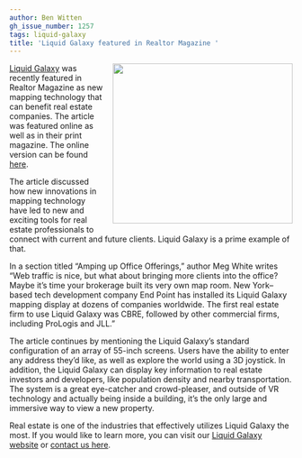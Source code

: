 ```yaml
---
author: Ben Witten
gh_issue_number: 1257
tags: liquid-galaxy
title: 'Liquid Galaxy featured in Realtor Magazine '
---
```




<div class="separator" style="clear: both; text-align: center;"><a href="/blog/2016/09/30/liquid-galaxy-featured-in-realtor/image-0-big.png" imageanchor="1" style="clear: right; float: right; margin-bottom: 1em; margin-left: 1em;"><img border="0" height="284" src="/blog/2016/09/30/liquid-galaxy-featured-in-realtor/image-0.png" width="320"/></a></div>

[Liquid Galaxy](https://liquidgalaxy.endpoint.com/) was recently featured in Realtor Magazine as new mapping technology that can benefit real estate companies. The article was featured online as well as in their print magazine. The online version can be found [here](http://realtormag.realtor.org/technology/feature/article/2016/09/new-mapping-tech-can-help-attract-clients). 

The article discussed how new innovations in mapping technology have led to new and exciting tools for real estate professionals to connect with current and future clients. Liquid Galaxy is a prime example of that. 

In a section titled “Amping up Office Offerings,” author Meg White writes “Web traffic is nice, but what about bringing more clients into the office? Maybe it’s time your brokerage built its very own map room. New York–based tech development company End Point has installed its Liquid Galaxy mapping display at dozens of companies worldwide. The first real estate firm to use Liquid Galaxy was CBRE, followed by other commercial firms, including ProLogis and JLL.”

The article continues by mentioning the Liquid Galaxy’s standard configuration of an array of 55-inch screens. Users have the ability to enter any address they’d like, as well as explore the world using a 3D joystick. In addition, the Liquid Galaxy can display key information to real estate investors and developers, like population density and nearby transportation. The system is a great eye-catcher and crowd-pleaser, and outside of VR technology and actually being inside a building, it’s the only large and immersive way to view a new property.

Real estate is one of the industries that effectively utilizes Liquid Galaxy the most. If you would like to learn more, you can visit our [Liquid Galaxy website](https://liquidgalaxy.endpoint.com/) or [contact us here](https://liquidgalaxy.endpoint.com/#contact).


